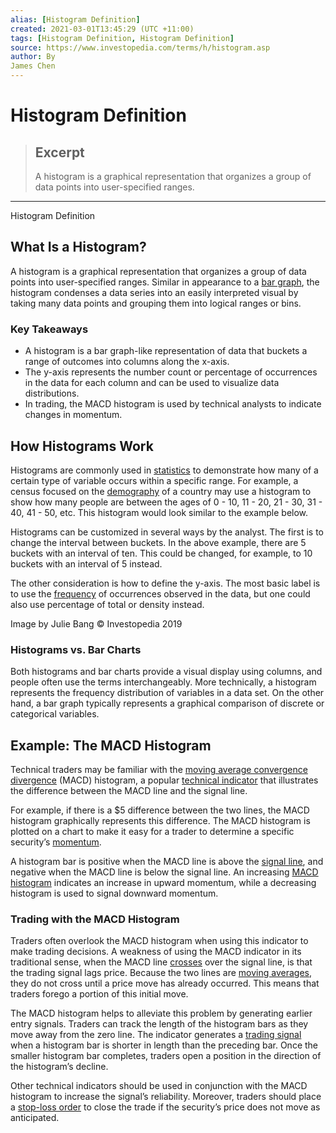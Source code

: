 ```yaml
---
alias: [Histogram Definition]
created: 2021-03-01T13:45:29 (UTC +11:00)
tags: [Histogram Definition, Histogram Definition]
source: https://www.investopedia.com/terms/h/histogram.asp
author: By
James Chen
---
```


# Histogram Definition

> ## Excerpt
> A histogram is a graphical representation that organizes a group of data points into user-specified ranges.

---

Histogram Definition
## What Is a Histogram?

A histogram is a graphical representation that organizes a group of data points into user-specified ranges. Similar in appearance to a [bar graph](https://www.investopedia.com/terms/b/bar-graph.asp), the histogram condenses a data series into an easily interpreted visual by taking many data points and grouping them into logical ranges or bins.

### Key Takeaways

-   A histogram is a bar graph-like representation of data that buckets a range of outcomes into columns along the x-axis.
-   The y-axis represents the number count or percentage of occurrences in the data for each column and can be used to visualize data distributions.
-   In trading, the MACD histogram is used by technical analysts to indicate changes in momentum.

## How Histograms Work

Histograms are commonly used in [statistics](https://www.investopedia.com/terms/s/statistics.asp) to demonstrate how many of a certain type of variable occurs within a specific range. For example, a census focused on the [demography](https://www.investopedia.com/terms/d/demographics.asp) of a country may use a histogram to show how many people are between the ages of 0 - 10, 11 - 20, 21 - 30, 31 - 40, 41 - 50, etc. This histogram would look similar to the example below.

Histograms can be customized in several ways by the analyst. The first is to change the interval between buckets. In the above example, there are 5 buckets with an interval of ten. This could be changed, for example, to 10 buckets with an interval of 5 instead.

The other consideration is how to define the y-axis. The most basic label is to use the [frequency](https://www.investopedia.com/terms/f/frequencydistribution.asp) of occurrences observed in the data, but one could also use percentage of total or density instead.

Image by Julie Bang © Investopedia 2019

### Histograms vs. Bar Charts

Both histograms and bar charts provide a visual display using columns, and people often use the terms interchangeably. More technically, a histogram represents the frequency distribution of variables in a data set. On the other hand, a bar graph typically represents a graphical comparison of discrete or categorical variables.

## Example: The MACD Histogram 

Technical traders may be familiar with the [moving average convergence divergence](https://www.investopedia.com/terms/m/macd.asp) (MACD) histogram, a popular [technical indicator](https://www.investopedia.com/terms/t/technicalindicator.asp) that illustrates the difference between the MACD line and the signal line.

For example, if there is a $5 difference between the two lines, the MACD histogram graphically represents this difference. The MACD histogram is plotted on a chart to make it easy for a trader to determine a specific security’s [momentum](https://www.investopedia.com/terms/m/momentum.asp).

A histogram bar is positive when the MACD line is above the [signal line](https://www.investopedia.com/terms/s/signal_line.asp), and negative when the MACD line is below the signal line. An increasing [MACD histogram](https://www.investopedia.com/articles/technical/091001.asp) indicates an increase in upward momentum, while a decreasing histogram is used to signal downward momentum.

### Trading with the MACD Histogram

Traders often overlook the MACD histogram when using this indicator to make trading decisions. A weakness of using the MACD indicator in its traditional sense, when the MACD line [crosses](https://www.investopedia.com/stock-analysis/cotd/022614/bullish-and-bearish-macd-crossovers-lnkd-wyn-amt-twc.aspx) over the signal line, is that the trading signal lags price. Because the two lines are [moving averages](https://www.investopedia.com/terms/m/movingaverage.asp), they do not cross until a price move has already occurred. This means that traders forego a portion of this initial move.

The MACD histogram helps to alleviate this problem by generating earlier entry signals. Traders can track the length of the histogram bars as they move away from the zero line. The indicator generates a [trading signal](https://www.investopedia.com/terms/t/trade-signal.asp) when a histogram bar is shorter in length than the preceding bar. Once the smaller histogram bar completes, traders open a position in the direction of the histogram’s decline.

Other technical indicators should be used in conjunction with the MACD histogram to increase the signal’s reliability. Moreover, traders should place a [stop-loss order](https://www.investopedia.com/terms/s/stop-lossorder.asp) to close the trade if the security’s price does not move as anticipated.

